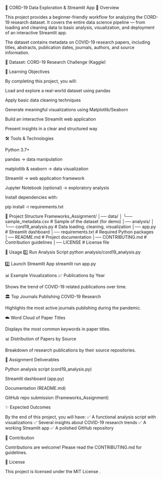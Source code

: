 🦠 CORD-19 Data Exploration & Streamlit App
📌 Overview

This project provides a beginner-friendly workflow for analyzing the CORD-19 research dataset. It covers the entire data science pipeline — from loading and cleaning data to basic analysis, visualization, and deployment of an interactive Streamlit app.

The dataset contains metadata on COVID-19 research papers, including titles, abstracts, publication dates, journals, authors, and source information.

🔗 Dataset: CORD-19 Research Challenge (Kaggle)

🎯 Learning Objectives

By completing this project, you will:

Load and explore a real-world dataset using pandas

Apply basic data cleaning techniques

Generate meaningful visualizations using Matplotlib/Seaborn

Build an interactive Streamlit web application

Present insights in a clear and structured way

🛠️ Tools & Technologies

Python 3.7+

pandas → data manipulation

matplotlib & seaborn → data visualization

Streamlit → web application framework

Jupyter Notebook (optional) → exploratory analysis

Install dependencies with:

pip install -r requirements.txt

📂 Project Structure
Frameworks_Assignment/
│── data/
│   └── sample_metadata.csv        # Sample of the dataset (for demo)
│── analysis/
│   └── cord19_analysis.py         # Data loading, cleaning, visualization
│── app.py                         # Streamlit dashboard
│── requirements.txt               # Required Python packages
│── README.md                      # Project documentation
│── CONTRIBUTING.md                # Contribution guidelines
│── LICENSE                        # License file


🚀 Usage
1️⃣ Run Analysis Script
python analysis/cord19_analysis.py

2️⃣ Launch Streamlit App
streamlit run app.py

📊 Example Visualizations
📈 Publications by Year

Shows the trend of COVID-19 related publications over time.

🏛️ Top Journals Publishing COVID-19 Research

Highlights the most active journals publishing during the pandemic.

☁️ Word Cloud of Paper Titles

Displays the most common keywords in paper titles.

📊 Distribution of Papers by Source

Breakdown of research publications by their source repositories.

📑 Assignment Deliverables

Python analysis script (cord19_analysis.py)

Streamlit dashboard (app.py)

Documentation (README.md)

GitHub repo submission (Frameworks_Assignment)

✨ Expected Outcomes

By the end of this project, you will have:
✅ A functional analysis script with visualizations
✅ Several insights about COVID-19 research trends
✅ A working Streamlit app
✅ A polished GitHub repository

🤝 Contribution

Contributions are welcome! Please read the CONTRIBUTING.md
 for guidelines.

📜 License

This project is licensed under the MIT License
.
